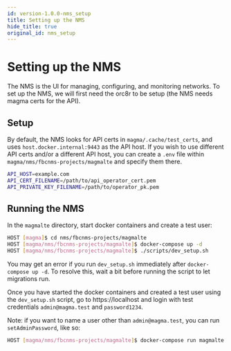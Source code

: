 ```yaml
---
id: version-1.0.0-nms_setup
title: Setting up the NMS
hide_title: true
original_id: nms_setup
---
```

# Setting up the NMS
The NMS is the UI for managing, configuring, and monitoring networks. To set up the NMS, we will first need the orc8r to be setup (the NMS needs magma certs for the API).

## Setup
By default, the NMS looks for API certs in `magma/.cache/test_certs`, and uses `host.docker.internal:9443` as the API host. If you wish to use different API certs and/or a different API host, you can create a `.env` file within `magma/nms/fbcnms-projects/magmalte` and specify them there.
```bash
API_HOST=example.com
API_CERT_FILENAME=/path/to/api_operator_cert.pem
API_PRIVATE_KEY_FILENAME=/path/to/operator_pk.pem
``` 

## Running the NMS
In the `magmalte` directory, start docker containers and create a test user:
```bash
HOST [magma]$ cd nms/fbcnms-projects/magmalte
HOST [magma/nms/fbcnms-projects/magmalte]$ docker-compose up -d
HOST [magma/nms/fbcnms-projects/magmalte]$ ./scripts/dev_setup.sh
```
You may get an error if you run `dev_setup.sh` immediately after `docker-compose up -d`. To resolve this, wait a bit before running the script to let migrations run.

Once you have started the docker containers and created a test user using the `dev_setup.sh` script, go to https://localhost and login with test credentials `admin@magma.test` and `password1234`.

Note: if you want to name a user other than `admin@magma.test`, you can run `setAdminPassword`, like so:
```bash
HOST [magma/nms/fbcnms-projects/magmalte]$ docker-compose run magmalte yarn run setAdminPassword admin@magma.test password1234
```
